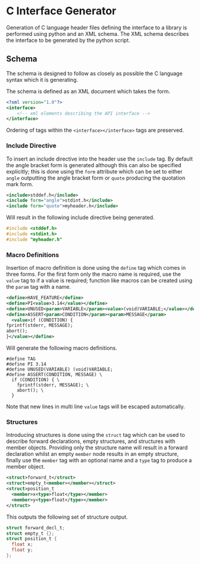 # C Interface Generator

Generation of C language header files defining the interface to a library is
performed using python and an XML schema. The XML schema describes the interface
to be generated by the python script.

## Schema

The schema is designed to follow as closely as possible the C language syntax
which it is generating.

The schema is defined as an XML document which takes the form.

```xml
<?xml version="1.0"?>
<interface>
    <!-- xml elements describing the API interface -->
</interface>
```

Ordering of tags within the `<interface></interface>` tags are preserved.

### Include Directive

To insert an include directive into the header use the `include` tag. By default
the angle bracket form is generated although this can also be specified
explicitly; this is done using the `form` attribute which can be set to either
`angle` outputting the angle bracket form or `quote` producing the quotation
mark form.

```xml
<include>stddef.h</include>
<include form="angle">stdint.h</include>
<include form="quote">myheader.h</include>
```

Will result in the following include directive being generated.

```c
#include <stddef.h>
#include <stdint.h>
#include "myheader.h"
```

### Macro Definitions

Insertion of macro definition is done using the `define` tag which comes in
three forms. For the first form only the macro name is required, use the `value`
tag to if a value is required; function like macros can be created using the
`param` tag with a name.


```xml
<define>HAVE_FEATURE</define>
<define>PI<value>3.14</value></define>
<define>UNUSED<param>VARIABLE</param><value>(void)VARIABLE;</value></define>
<define>ASSERT<param>CONDITION</param><param>MESSAGE</param>
  <value>if (CONDITION) {
fprintf(stderr, MESSAGE);
abort();
}</value></define>
```

Will generate the following macro definitions.

```
#define TAG
#define PI 3.14
#define UNUSED(VARIABLE) (void)VARIABLE;
#define ASSERT(CONDITION, MESSAGE) \
  if (CONDITION) { \
    fprintf(stderr, MESSAGE); \
    abort(); \
  }
```

Note that new lines in multi line `value` tags will be escaped automatically.

### Structures

Introducing structures is done using the `struct` tag which can be used to
describe forward declarations, empty structures, and structures with member
objects. Providing only the structure name will result in a forward declaration
whilst an empty `member` node results in an empty structure, finally use the
`member` tag with an optional name and a `type` tag to produce a member object.

```xml
<struct>forward_t</struct>
<struct>empty_t<member></member></struct>
<struct>position_t
  <member>x<type>float</type></member>
  <member>y<type>float</type></member>
</struct>
```

This outputs the following set of structure output.

```c
struct forward_decl_t;
struct empty_t {};
struct position_t {
  float x;
  float y;
};
```